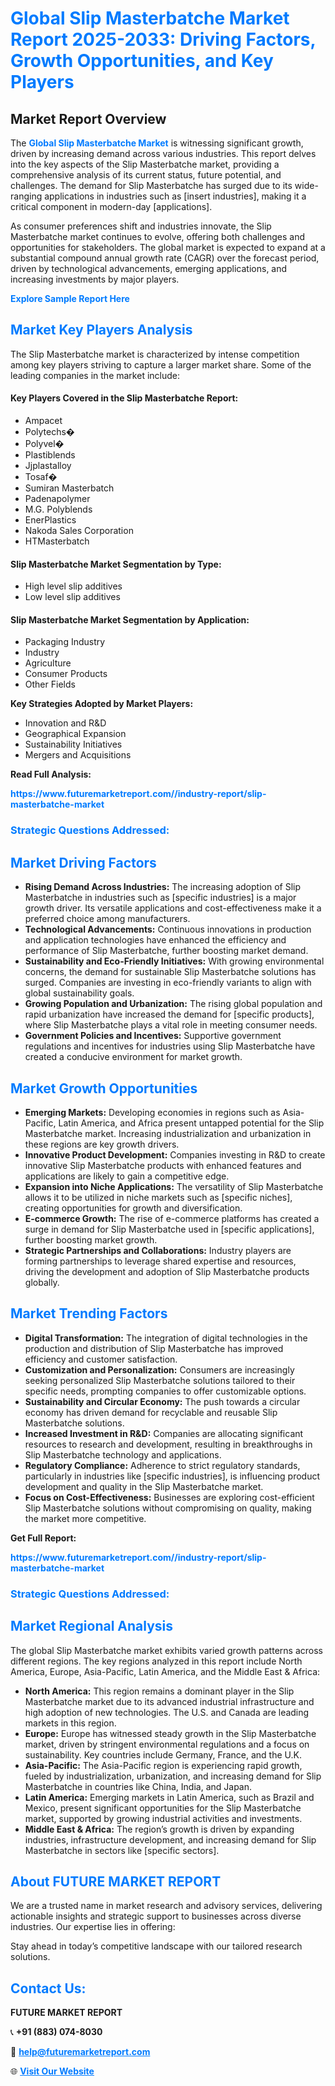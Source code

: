 <h1 style="color: #007BFF;">Global Slip Masterbatche Market Report 2025-2033: Driving Factors, Growth Opportunities, and Key Players</h1>

<section id="overview">
<h2>Market Report Overview</h2>
<p>The <a href="https://www.futuremarketreport.com//industry-report/slip-masterbatche-market" style="color: #007BFF; text-decoration: none;"><strong>Global Slip Masterbatche Market</strong></a> is witnessing significant growth, driven by increasing demand across various industries. This report delves into the key aspects of the Slip Masterbatche market, providing a comprehensive analysis of its current status, future potential, and challenges. The demand for Slip Masterbatche has surged due to its wide-ranging applications in industries such as [insert industries], making it a critical component in modern-day [applications].</p>
<p>As consumer preferences shift and industries innovate, the Slip Masterbatche market continues to evolve, offering both challenges and opportunities for stakeholders. The global market is expected to expand at a substantial compound annual growth rate (CAGR) over the forecast period, driven by technological advancements, emerging applications, and increasing investments by major players.</p>
</section>

<section id="overview">
<p><a href="https://www.futuremarketreport.com//request-sample/reportId=90650" style="color: #007BFF; text-decoration: none;"><strong>Explore Sample Report Here</strong></a></p>
</section>

<section id="key-players">
<h2 style="color: #007BFF;">Market Key Players Analysis</h2>
<p>The Slip Masterbatche market is characterized by intense competition among key players striving to capture a larger market share. Some of the leading companies in the market include:</p>
<h4>Key Players Covered in the Slip Masterbatche Report:</h4>
<ul><li>Ampacet</li><li>Polytechs�</li><li>Polyvel�</li><li>Plastiblends</li><li>Jjplastalloy</li><li>Tosaf�</li><li>Sumiran Masterbatch</li><li>Padenapolymer</li><li>M.G. Polyblends</li><li>EnerPlastics</li><li>Nakoda Sales Corporation</li><li>HTMasterbatch</li></ul>
<h4>Slip Masterbatche Market Segmentation by Type:</h4>
<ul><li>High level slip additives</li><li>Low level slip additives</li></ul>

<h4>Slip Masterbatche Market Segmentation by Application:</h4>
<ul><li>Packaging Industry</li><li>Industry</li><li>Agriculture</li><li>Consumer Products</li><li>Other Fields</li></ul>
<p><strong>Key Strategies Adopted by Market Players:</strong></p>
<ul>
<li>Innovation and R&D</li>
<li>Geographical Expansion</li>
<li>Sustainability Initiatives</li>
<li>Mergers and Acquisitions</li>
</ul>
</section>

<section>
<p><strong>Read Full Analysis: </strong></p><a href="https://www.futuremarketreport.com//industry-report/slip-masterbatche-market" style="color: #007BFF; text-decoration: none;"><strong>https://www.futuremarketreport.com//industry-report/slip-masterbatche-market</strong></a>
<h3 style="color: #007BFF;">Strategic Questions Addressed:</h3>
</section>

<section id="driving-factors">
<h2 style="color: #007BFF;">Market Driving Factors</h2>
<ul>
<li><strong>Rising Demand Across Industries:</strong> The increasing adoption of Slip Masterbatche in industries such as [specific industries] is a major growth driver. Its versatile applications and cost-effectiveness make it a preferred choice among manufacturers.</li>
<li><strong>Technological Advancements:</strong> Continuous innovations in production and application technologies have enhanced the efficiency and performance of Slip Masterbatche, further boosting market demand.</li>
<li><strong>Sustainability and Eco-Friendly Initiatives:</strong> With growing environmental concerns, the demand for sustainable Slip Masterbatche solutions has surged. Companies are investing in eco-friendly variants to align with global sustainability goals.</li>
<li><strong>Growing Population and Urbanization:</strong> The rising global population and rapid urbanization have increased the demand for [specific products], where Slip Masterbatche plays a vital role in meeting consumer needs.</li>
<li><strong>Government Policies and Incentives:</strong> Supportive government regulations and incentives for industries using Slip Masterbatche have created a conducive environment for market growth.</li>
</ul>
</section>

<section id="growth-opportunities">
<h2 style="color: #007BFF;">Market Growth Opportunities</h2>
<ul>
<li><strong>Emerging Markets:</strong> Developing economies in regions such as Asia-Pacific, Latin America, and Africa present untapped potential for the Slip Masterbatche market. Increasing industrialization and urbanization in these regions are key growth drivers.</li>
<li><strong>Innovative Product Development:</strong> Companies investing in R&D to create innovative Slip Masterbatche products with enhanced features and applications are likely to gain a competitive edge.</li>
<li><strong>Expansion into Niche Applications:</strong> The versatility of Slip Masterbatche allows it to be utilized in niche markets such as [specific niches], creating opportunities for growth and diversification.</li>
<li><strong>E-commerce Growth:</strong> The rise of e-commerce platforms has created a surge in demand for Slip Masterbatche used in [specific applications], further boosting market growth.</li>
<li><strong>Strategic Partnerships and Collaborations:</strong> Industry players are forming partnerships to leverage shared expertise and resources, driving the development and adoption of Slip Masterbatche products globally.</li>
</ul>
</section>

<section id="trending-factors">
<h2 style="color: #007BFF;">Market Trending Factors</h2>
<ul>
<li><strong>Digital Transformation:</strong> The integration of digital technologies in the production and distribution of Slip Masterbatche has improved efficiency and customer satisfaction.</li>
<li><strong>Customization and Personalization:</strong> Consumers are increasingly seeking personalized Slip Masterbatche solutions tailored to their specific needs, prompting companies to offer customizable options.</li>
<li><strong>Sustainability and Circular Economy:</strong> The push towards a circular economy has driven demand for recyclable and reusable Slip Masterbatche solutions.</li>
<li><strong>Increased Investment in R&D:</strong> Companies are allocating significant resources to research and development, resulting in breakthroughs in Slip Masterbatche technology and applications.</li>
<li><strong>Regulatory Compliance:</strong> Adherence to strict regulatory standards, particularly in industries like [specific industries], is influencing product development and quality in the Slip Masterbatche market.</li>
<li><strong>Focus on Cost-Effectiveness:</strong> Businesses are exploring cost-efficient Slip Masterbatche solutions without compromising on quality, making the market more competitive.</li>
</ul>
</section>

<section>
<p><strong>Get Full Report: </strong></p><a href="https://www.futuremarketreport.com//industry-report/slip-masterbatche-market" style="color: #007BFF; text-decoration: none;"><strong>https://www.futuremarketreport.com//industry-report/slip-masterbatche-market</strong></a>
<h3 style="color: #007BFF;">Strategic Questions Addressed:</h3>
</section>


<section id="regional-analysis">
<h2 style="color: #007BFF;">Market Regional Analysis</h2>
<p>The global Slip Masterbatche market exhibits varied growth patterns across different regions. The key regions analyzed in this report include North America, Europe, Asia-Pacific, Latin America, and the Middle East & Africa:</p>
<ul>
<li><strong>North America:</strong> This region remains a dominant player in the Slip Masterbatche market due to its advanced industrial infrastructure and high adoption of new technologies. The U.S. and Canada are leading markets in this region.</li>
<li><strong>Europe:</strong> Europe has witnessed steady growth in the Slip Masterbatche market, driven by stringent environmental regulations and a focus on sustainability. Key countries include Germany, France, and the U.K.</li>
<li><strong>Asia-Pacific:</strong> The Asia-Pacific region is experiencing rapid growth, fueled by industrialization, urbanization, and increasing demand for Slip Masterbatche in countries like China, India, and Japan.</li>
<li><strong>Latin America:</strong> Emerging markets in Latin America, such as Brazil and Mexico, present significant opportunities for the Slip Masterbatche market, supported by growing industrial activities and investments.</li>
<li><strong>Middle East & Africa:</strong> The region’s growth is driven by expanding industries, infrastructure development, and increasing demand for Slip Masterbatche in sectors like [specific sectors].</li>
</ul>
</section>

<footer>
<h2 style="color: #007BFF;">About FUTURE MARKET REPORT</h2>
<p>We are a trusted name in market research and advisory services, delivering actionable insights and strategic support to businesses across diverse industries. Our expertise lies in offering:</p>

<p>Stay ahead in today’s competitive landscape with our tailored research solutions.</p>

<h2 style="color: #007BFF;">Contact Us:</h2>
<p><strong>FUTURE MARKET REPORT</strong></p>
<p>📞 <strong>+91 (883) 074-8030</strong></p>
<p>📧 <strong><a href="mailto:help@futuremarketreport.com" style="color: #007BFF;">help@futuremarketreport.com</a></strong></p>
<p>🌐 <strong><a href="https://www.futuremarketreport.com/" style="color: #007BFF;">Visit Our Website</a></strong></p>
</footer>